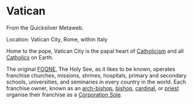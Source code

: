 
# Vatican

From the Quicksilver Metaweb.

Location: Vatican City, Rome, within Italy

Home to the pope, Vatican City is the papal heart of [Catholicism](/catholicism) and all [Catholics](/catholic) on Earth.

The original [FOQNE](/foqne), The Holy See, as it likes to be known, operates franchise churches, missions, shrines, hospitals, primary and secondary schools, universities, and seminaries in every country in the world. Each franchise owner, known as an [arch-bishop](/arch-bishop), [bishop](/bishop), [cardinal](/cardinal), or [priest](/priest) organise their franchise as a [Corporation Sole](/corporation-sole).
